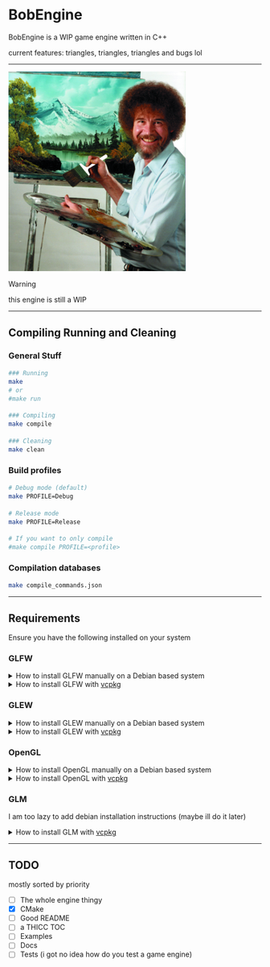 # BobEngine
BobEngine is a WIP game engine written in C++

current features: triangles, triangles, triangles and bugs lol

---

<img src="https://github.com/MrCatNerd/BobEngine/blob/dev/res/bob.jpg?raw=true" alt="Bob Ross" style="max-width:70%; max-height:70%;">

> [!WARNING]
> this engine is still a WIP

---

## Compiling Running and Cleaning

### General Stuff
```sh
### Running
make
# or
#make run

### Compiling
make compile

### Cleaning
make clean
```

### Build profiles
```sh
# Debug mode (default)
make PROFILE=Debug

# Release mode
make PROFILE=Release

# If you want to only compile
#make compile PROFILE=<profile>
```

### Compilation databases

```sh
make compile_commands.json
```

---

## Requirements
Ensure you have the following installed on your system

### GLFW
<details>
<summary>How to install GLFW manually on a Debian based system</summary>

```sh
# installs GLFW on debian based systems
sudo apt-get install -y make cmake git
sudo git clone "https://github.com/glfw/glfw.git" "/usr/local/lib/glfw" --depth 1
sudo cmake -S "/usr/local/lib/glfw" -B "/usr/local/lib/glfw/build"
sudo make -C "/usr/local/lib/glfw/build" install # you can use cmake --build --install if you really want to
```
</details>

<details>
<summary>How to install GLFW with <a href="https://github.com/microsoft/vcpkg">vcpkg</a></summary>

```sh
vcpkg install glfw3
```
</details>

### GLEW

<details>
<summary>How to install GLEW manually on a Debian based system</summary>

```sh
# installs GLEW on debian based systems
sudo apt-get install -y libglew-dev
```
</details>

<details>
<summary>How to install GLEW with <a href="https://github.com/microsoft/vcpkg">vcpkg</a></summary>

```sh
vcpkg install glew
```
</details>

### OpenGL

<details>
<summary>How to install OpenGL manually on a Debian based system</summary>

```sh
sudo apt-get install -y libgl1-mesa-dev
```

</details>

<details>
<summary>How to install OpenGL with <a href="https://github.com/microsoft/vcpkg">vcpkg</a></summary>

```sh
vcpkg install opengl
```

</details>

### GLM
I am too lazy to add debian installation instructions (maybe ill do it later)

<details>
<summary>How to install GLM with <a href="https://github.com/microsoft/vcpkg">vcpkg</a></summary>

```sh
vcpkg install glm
```

</details>

---


## TODO
mostly sorted by priority

- [ ] The whole engine thingy
- [x] CMake
- [ ] Good README
- [ ] a THICC TOC
- [ ] Examples
- [ ] Docs
- [ ] Tests (i got no idea how do you test a game engine)
